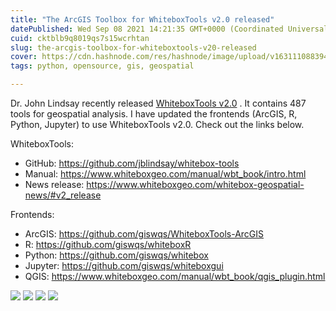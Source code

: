```yaml
---
title: "The ArcGIS Toolbox for WhiteboxTools v2.0 released"
datePublished: Wed Sep 08 2021 14:21:35 GMT+0000 (Coordinated Universal Time)
cuid: cktblb9q8019qs7s15wcrhtan
slug: the-arcgis-toolbox-for-whiteboxtools-v20-released
cover: https://cdn.hashnode.com/res/hashnode/image/upload/v1631110883947/sRLOek8Bk.png
tags: python, opensource, gis, geospatial

---
```


Dr. John Lindsay recently released  [WhiteboxTools v2.0](https://www.whiteboxgeo.com/whitebox-geospatial-news/#v2_release) . It contains 487 tools for geospatial analysis. I have updated the frontends (ArcGIS, R, Python, Jupyter) to use WhiteboxTools v2.0. Check out the links below. 

WhiteboxTools:

- GitHub: https://github.com/jblindsay/whitebox-tools
- Manual: https://www.whiteboxgeo.com/manual/wbt_book/intro.html 
- News release: https://www.whiteboxgeo.com/whitebox-geospatial-news/#v2_release

Frontends:

- ArcGIS: https://github.com/giswqs/WhiteboxTools-ArcGIS
- R: https://github.com/giswqs/whiteboxR
- Python: https://github.com/giswqs/whitebox
- Jupyter: https://github.com/giswqs/whiteboxgui
- QGIS: https://www.whiteboxgeo.com/manual/wbt_book/qgis_plugin.html

![](https://github.com/giswqs/WhiteboxTools-ArcGIS/raw/master/screenshots/arcgis-pro.png)
![](https://github.com/giswqs/WhiteboxTools-ArcGIS/raw/master/screenshots/Toolbox-1.png)
![](https://github.com/giswqs/WhiteboxTools-ArcGIS/raw/master/screenshots/Toolbox-2.png)
![](https://github.com/giswqs/WhiteboxTools-ArcGIS/raw/master/screenshots/Toolbox-3.png)
